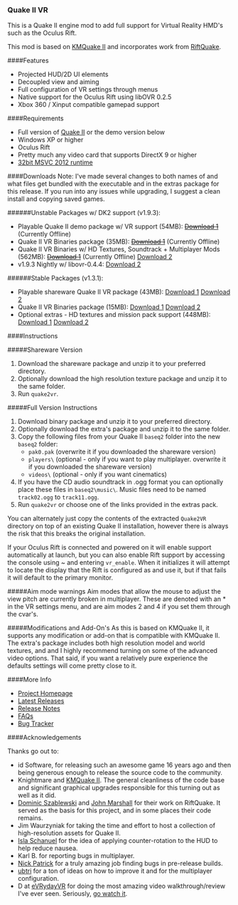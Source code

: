 ### Quake II VR

This is a Quake II engine mod to add full support for Virtual Reality HMD's such as the Oculus Rift.

This mod is based on [KMQuake II](http://www.markshan.com/knightmare/) and incorporates work from [RiftQuake](https://github.com/phoboslab/Quakespasm-Rift/).

####Features
- Projected HUD/2D UI elements
- Decoupled view and aiming
- Full configuration of VR settings through menus
- Native support for the Oculus Rift using libOVR 0.2.5
- Xbox 360 / Xinput compatible gamepad support

####Requirements
- Full version of [Quake II](http://store.steampowered.com/app/2320/) or the demo version below
- Windows XP or higher
- Oculus Rift
- Pretty much any video card that supports DirectX 9 or higher
- [32bit MSVC 2012 runtime](http://dgho.st/aXN5)

####Downloads
Note: I've made several changes to both names of and what files get bundled with the executable and in the extras package for this release. If you run into any issues while upgrading, I suggest a clean install and copying saved games.


######Unstable Packages w/ DK2 support (v1.9.3):

- Playable Quake II demo package w/ VR support (54MB): ~~[Download 1](http://dgho.st/nSGn)~~ (Currently Offline)
- Quake II VR Binaries package (35MB): ~~[Download 1](http://dgho.st/s954)~~ (Currently Offline)
- Quake II VR Binaries w/ HD Textures, Soundtrack + Multiplayer Mods (562MB): ~~[Download 1](http://dgho.st/Wh3j)~~ (Currently Offline) [Download 2](https://docs.google.com/uc?export=download&id=0B3vzoY9q6d-wTTEyaEVRdXVURzQ)
- v1.9.3 Nightly w/ libovr-0.4.4: [Download 2](https://docs.google.com/uc?export=download&id=0B3vzoY9q6d-wOTlEWWkteEUwRlE)

######Stable Packages (v1.3.1):

- Playable shareware Quake II VR package (43MB): [Download 1](http://dgho.st/EIkT) [Download 2](https://docs.google.com/uc?export=download&id=0B3vzoY9q6d-wX2JpSl9CN1pRVkU)
- Quake II VR Binaries package (15MB): [Download 1](http://dgho.st/vYYS) [Download 2](https://docs.google.com/uc?export=download&id=0B3vzoY9q6d-wRC1LS2lSaU1CXzA)
- Optional extras - HD textures and mission pack support (448MB): [Download 1](http://dgho.st/at0i) [Download 2](https://docs.google.com/uc?export=download&id=0B3vzoY9q6d-wOTBYNUpUTXEyRk0)

####Instructions

#####Shareware Version
1. Download the shareware package and unzip it to your preferred directory.
2. Optionally download the high resolution texture package and unzip it to the same folder.
3. Run `quake2vr`.

#####Full Version Instructions
1. Download binary package and unzip it to your preferred directory.
2. Optionally download the extra's package and unzip it to the same folder.
3. Copy the following files from your Quake II `baseq2` folder into the new `baseq2` folder:
    - `pak0.pak` (overwrite it if you downloaded the shareware version)
    - `players\` (optional - only if you want to play multiplayer. overwrite it if you downloaded the shareware version)
    - `videos\` (optional - only if you want cinematics)
4. If you have the CD audio soundtrack in .ogg format you can optionally place these files in `baseq2\music\`. Music files need to be named `track02.ogg` to `track11.ogg`.
5. Run `quake2vr` or choose one of the links provided in the extras pack. 

You can alternately just copy the contents of the extracted `Quake2VR` directory on top of an existing Quake II installation, however there is always the risk that this breaks the original installation.

If your Oculus Rift is connected and powered on it will enable support automatically at launch, but you can also enable Rift support by accessing the console using ~ and entering `vr_enable`. When it initializes it will attempt to locate the display that the Rift is configured as and use it, but if that fails it will default to the primary monitor.

#####Aim mode warnings
Aim modes that allow the mouse to adjust the view pitch are currently broken in multiplayer. These are denoted with an \* in the VR settings menu, and are aim modes 2 and 4 if you set them through the cvar's.

#####Modifications and Add-On's
As this is based on KMQuake II, it supports any modification or add-on that is compatible with KMQuake II. The extra's package includes both high resolution model and world textures, and and I highly recommend turning on some of the advanced video options. That said, if you want a relatively pure experience the defaults settings will come pretty close to it.

####More Info
- [Project Homepage](https://github.com/q2vr/Quake2VR/)
- [Latest Releases](https://github.com/q2vr/Quake2VR/releases)
- [Release Notes](https://github.com/q2vr/Quake2VR/wiki/Changelog)
- [FAQs](https://github.com/q2vr/Quake2VR/wiki/FAQs)
- [Bug Tracker](https://github.com/q2vr/Quake2VR/issues)

####Acknowledgements

Thanks go out to:

- id Software, for releasing such an awesome game 16 years ago and then being generous enough to release the source code to the community.
- Knightmare and [KMQuake II](http://www.markshan.com/knightmare/). The general cleanliness of the code base and significant graphical upgrades responsible for this turning out as well as it did.
- [Dominic Szablewski](https://github.com/phoboslab) and [John Marshall](https://github.com/swax) for their work on RiftQuake. It served as the basis for this project, and in some places their code remains.
- Jim Waurzyniak for taking the time and effort to host a collection of high-resolution assets for Quake II.
- [Isla Schanuel](http://islaes.com/) for the idea of applying counter-rotation to the HUD to help reduce nausea.
- Karl B. for reporting bugs in multiplayer.
- [Nick Patrick](http://enpat.net) for a truly amazing job finding bugs in pre-release builds.
- [ubtri](https://www.youtube.com/user/ubtri) for a ton of ideas on how to improve it and for the multiplayer configuration.
- D at [eVRydayVR](https://www.youtube.com/channel/UCTlgIRnl3viQb1zCJqFJwqw) for doing the most amazing video walkthrough/review I've ever seen. Seriously, [go watch it](https://www.youtube.com/watch?v=ehoEJqZVFB0&list=UUTlgIRnl3viQb1zCJqFJwqw).
